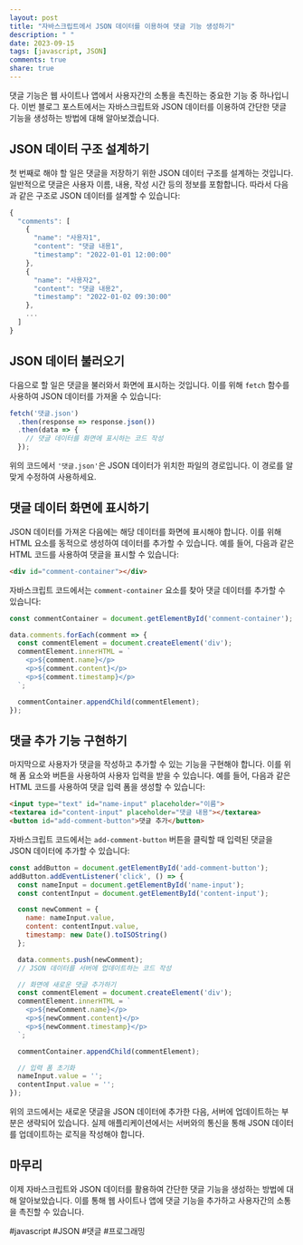 ```yaml
---
layout: post
title: "자바스크립트에서 JSON 데이터를 이용하여 댓글 기능 생성하기"
description: " "
date: 2023-09-15
tags: [javascript, JSON]
comments: true
share: true
---
```


댓글 기능은 웹 사이트나 앱에서 사용자간의 소통을 촉진하는 중요한 기능 중 하나입니다. 이번 블로그 포스트에서는 자바스크립트와 JSON 데이터를 이용하여 간단한 댓글 기능을 생성하는 방법에 대해 알아보겠습니다.

## JSON 데이터 구조 설계하기

첫 번째로 해야 할 일은 댓글을 저장하기 위한 JSON 데이터 구조를 설계하는 것입니다. 일반적으로 댓글은 사용자 이름, 내용, 작성 시간 등의 정보를 포함합니다. 따라서 다음과 같은 구조로 JSON 데이터를 설계할 수 있습니다:

```javascript
{
  "comments": [
    {
      "name": "사용자1",
      "content": "댓글 내용1",
      "timestamp": "2022-01-01 12:00:00"
    },
    {
      "name": "사용자2",
      "content": "댓글 내용2",
      "timestamp": "2022-01-02 09:30:00"
    },
    ...
  ]
}
```

## JSON 데이터 불러오기

다음으로 할 일은 댓글을 불러와서 화면에 표시하는 것입니다. 이를 위해 `fetch` 함수를 사용하여 JSON 데이터를 가져올 수 있습니다:

```javascript
fetch('댓글.json')
  .then(response => response.json())
  .then(data => {
    // 댓글 데이터를 화면에 표시하는 코드 작성
  });
```

위의 코드에서 `'댓글.json'`은 JSON 데이터가 위치한 파일의 경로입니다. 이 경로를 알맞게 수정하여 사용하세요.

## 댓글 데이터 화면에 표시하기

JSON 데이터를 가져온 다음에는 해당 데이터를 화면에 표시해야 합니다. 이를 위해 HTML 요소를 동적으로 생성하여 데이터를 추가할 수 있습니다. 예를 들어, 다음과 같은 HTML 코드를 사용하여 댓글을 표시할 수 있습니다:

```html
<div id="comment-container"></div>
```

자바스크립트 코드에서는 `comment-container` 요소를 찾아 댓글 데이터를 추가할 수 있습니다:

```javascript
const commentContainer = document.getElementById('comment-container');

data.comments.forEach(comment => {
  const commentElement = document.createElement('div');
  commentElement.innerHTML = `
    <p>${comment.name}</p>
    <p>${comment.content}</p>
    <p>${comment.timestamp}</p>
  `;

  commentContainer.appendChild(commentElement);
});
```

## 댓글 추가 기능 구현하기

마지막으로 사용자가 댓글을 작성하고 추가할 수 있는 기능을 구현해야 합니다. 이를 위해 폼 요소와 버튼을 사용하여 사용자 입력을 받을 수 있습니다. 예를 들어, 다음과 같은 HTML 코드를 사용하여 댓글 입력 폼을 생성할 수 있습니다:

```html
<input type="text" id="name-input" placeholder="이름">
<textarea id="content-input" placeholder="댓글 내용"></textarea>
<button id="add-comment-button">댓글 추가</button>
```

자바스크립트 코드에서는 `add-comment-button` 버튼을 클릭할 때 입력된 댓글을 JSON 데이터에 추가할 수 있습니다:

```javascript
const addButton = document.getElementById('add-comment-button');
addButton.addEventListener('click', () => {
  const nameInput = document.getElementById('name-input');
  const contentInput = document.getElementById('content-input');

  const newComment = {
    name: nameInput.value,
    content: contentInput.value,
    timestamp: new Date().toISOString()
  };

  data.comments.push(newComment);
  // JSON 데이터를 서버에 업데이트하는 코드 작성

  // 화면에 새로운 댓글 추가하기
  const commentElement = document.createElement('div');
  commentElement.innerHTML = `
    <p>${newComment.name}</p>
    <p>${newComment.content}</p>
    <p>${newComment.timestamp}</p>
  `;

  commentContainer.appendChild(commentElement);

  // 입력 폼 초기화
  nameInput.value = '';
  contentInput.value = '';
});
```

위의 코드에서는 새로운 댓글을 JSON 데이터에 추가한 다음, 서버에 업데이트하는 부분은 생략되어 있습니다. 실제 애플리케이션에서는 서버와의 통신을 통해 JSON 데이터를 업데이트하는 로직을 작성해야 합니다.

## 마무리

이제 자바스크립트와 JSON 데이터를 활용하여 간단한 댓글 기능을 생성하는 방법에 대해 알아보았습니다. 이를 통해 웹 사이트나 앱에 댓글 기능을 추가하고 사용자간의 소통을 촉진할 수 있습니다.

#javascript #JSON #댓글 #프로그래밍